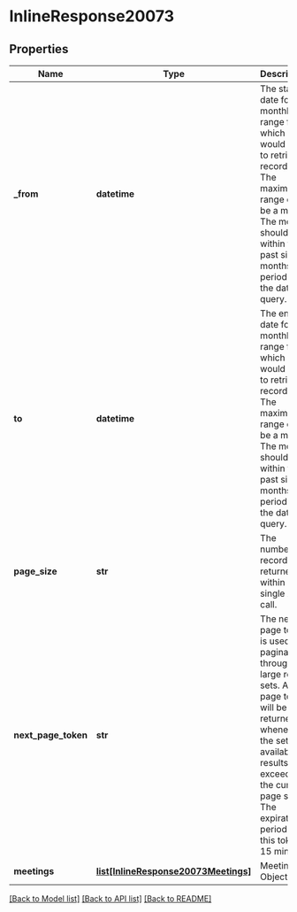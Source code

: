 # InlineResponse20073

## Properties
Name | Type | Description | Notes
------------ | ------------- | ------------- | -------------
**_from** | **datetime** | The start date for the monthly range for which you would like to retrieve recordings. The maximum range can be a month. The month should fall within the past six months period from the date of query. | [optional] 
**to** | **datetime** | The end date for the monthly range for which you would like to retrieve recordings. The maximum range can be a month. The month should fall within the past six months period from the date of query. | [optional] 
**page_size** | **str** | The number of records returned within a single API call. | [optional] 
**next_page_token** | **str** | The next page token is used to paginate through large result sets. A next page token will be returned whenever the set of available results exceeds the current page size. The expiration period for this token is 15 minutes. | [optional] 
**meetings** | [**list[InlineResponse20073Meetings]**](InlineResponse20073Meetings.md) | Meetings Object | [optional] 

[[Back to Model list]](../README.md#documentation-for-models) [[Back to API list]](../README.md#documentation-for-api-endpoints) [[Back to README]](../README.md)

